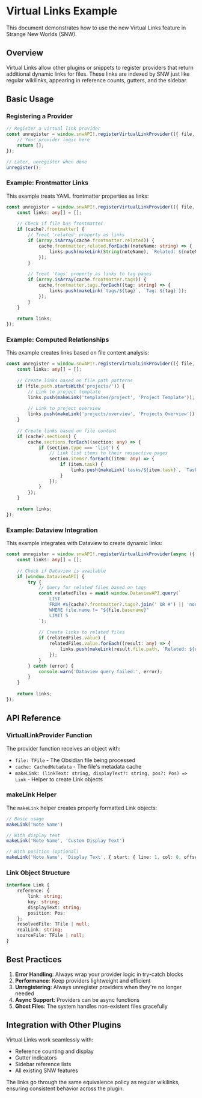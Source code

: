 # Virtual Links Example

This document demonstrates how to use the new Virtual Links feature in Strange New Worlds (SNW).

## Overview

Virtual Links allow other plugins or snippets to register providers that return additional dynamic links for files. These links are indexed by SNW just like regular wikilinks, appearing in reference counts, gutters, and the sidebar.

## Basic Usage

### Registering a Provider

```typescript
// Register a virtual link provider
const unregister = window.snwAPI!.registerVirtualLinkProvider(({ file, cache, makeLink }) => {
    // Your provider logic here
    return [];
});

// Later, unregister when done
unregister();
```

### Example: Frontmatter Links

This example treats YAML frontmatter properties as links:

```typescript
const unregister = window.snwAPI!.registerVirtualLinkProvider(({ file, cache, makeLink }) => {
    const links: any[] = [];
    
    // Check if file has frontmatter
    if (cache?.frontmatter) {
        // Treat 'related' property as links
        if (Array.isArray(cache.frontmatter.related)) {
            cache.frontmatter.related.forEach((noteName: string) => {
                links.push(makeLink(String(noteName), `Related: ${noteName}`));
            });
        }
        
        // Treat 'tags' property as links to tag pages
        if (Array.isArray(cache.frontmatter.tags)) {
            cache.frontmatter.tags.forEach((tag: string) => {
                links.push(makeLink(`tags/${tag}`, `Tag: ${tag}`));
            });
        }
    }
    
    return links;
});
```

### Example: Computed Relationships

This example creates links based on file content analysis:

```typescript
const unregister = window.snwAPI!.registerVirtualLinkProvider(({ file, cache, makeLink }) => {
    const links: any[] = [];
    
    // Create links based on file path patterns
    if (file.path.startsWith('projects/')) {
        // Link to project template
        links.push(makeLink('templates/project', 'Project Template'));
        
        // Link to project overview
        links.push(makeLink('projects/overview', 'Projects Overview'));
    }
    
    // Create links based on file content
    if (cache?.sections) {
        cache.sections.forEach((section: any) => {
            if (section.type === 'list') {
                // Link list items to their respective pages
                section.items?.forEach((item: any) => {
                    if (item.task) {
                        links.push(makeLink(`tasks/${item.task}`, `Task: ${item.task}`));
                    }
                });
            }
        });
    }
    
    return links;
});
```

### Example: Dataview Integration

This example integrates with Dataview to create dynamic links:

```typescript
const unregister = window.snwAPI!.registerVirtualLinkProvider(async ({ file, cache, makeLink }) => {
    const links: any[] = [];
    
    // Check if Dataview is available
    if (window.DataviewAPI) {
        try {
            // Query for related files based on tags
            const relatedFiles = await window.DataviewAPI.query(`
                LIST
                FROM #${cache?.frontmatter?.tags?.join(' OR #') || 'none'}
                WHERE file.name != "${file.basename}"
                LIMIT 5
            `);
            
            // Create links to related files
            if (relatedFiles.value) {
                relatedFiles.value.forEach((result: any) => {
                    links.push(makeLink(result.file.path, `Related: ${result.file.name}`));
                });
            }
        } catch (error) {
            console.warn('Dataview query failed:', error);
        }
    }
    
    return links;
});
```

## API Reference

### VirtualLinkProvider Function

The provider function receives an object with:

- `file: TFile` - The Obsidian file being processed
- `cache: CachedMetadata` - The file's metadata cache
- `makeLink: (linkText: string, displayText?: string, pos?: Pos) => Link` - Helper to create Link objects

### makeLink Helper

The `makeLink` helper creates properly formatted Link objects:

```typescript
// Basic usage
makeLink('Note Name')

// With display text
makeLink('Note Name', 'Custom Display Text')

// With position (optional)
makeLink('Note Name', 'Display Text', { start: { line: 1, col: 0, offset: 0 }, end: { line: 1, col: 10, offset: 10 } })
```

### Link Object Structure

```typescript
interface Link {
    reference: {
        link: string;
        key: string;
        displayText: string;
        position: Pos;
    };
    resolvedFile: TFile | null;
    realLink: string;
    sourceFile: TFile | null;
}
```

## Best Practices

1. **Error Handling**: Always wrap your provider logic in try-catch blocks
2. **Performance**: Keep providers lightweight and efficient
3. **Unregistering**: Always unregister providers when they're no longer needed
4. **Async Support**: Providers can be async functions
5. **Ghost Files**: The system handles non-existent files gracefully

## Integration with Other Plugins

Virtual Links work seamlessly with:
- Reference counting and display
- Gutter indicators
- Sidebar reference lists
- All existing SNW features

The links go through the same equivalence policy as regular wikilinks, ensuring consistent behavior across the plugin.
